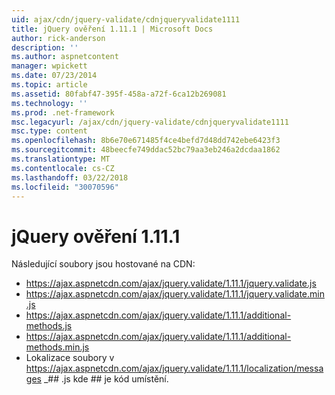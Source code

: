 ```yaml
---
uid: ajax/cdn/jquery-validate/cdnjqueryvalidate1111
title: jQuery ověření 1.11.1 | Microsoft Docs
author: rick-anderson
description: ''
ms.author: aspnetcontent
manager: wpickett
ms.date: 07/23/2014
ms.topic: article
ms.assetid: 80fabf47-395f-458a-a72f-6ca12b269081
ms.technology: ''
ms.prod: .net-framework
msc.legacyurl: /ajax/cdn/jquery-validate/cdnjqueryvalidate1111
msc.type: content
ms.openlocfilehash: 8b6e70e671485f4ce4befd7d48dd742ebe6423f3
ms.sourcegitcommit: 48beecfe749ddac52bc79aa3eb246a2dcdaa1862
ms.translationtype: MT
ms.contentlocale: cs-CZ
ms.lasthandoff: 03/22/2018
ms.locfileid: "30070596"
---
```

<a name="jquery-validation-1111"></a>jQuery ověření 1.11.1
====================
Následující soubory jsou hostované na CDN:

- https://ajax.aspnetcdn.com/ajax/jquery.validate/1.11.1/jquery.validate.js
- https://ajax.aspnetcdn.com/ajax/jquery.validate/1.11.1/jquery.validate.min.js
- https://ajax.aspnetcdn.com/ajax/jquery.validate/1.11.1/additional-methods.js
- https://ajax.aspnetcdn.com/ajax/jquery.validate/1.11.1/additional-methods.min.js
- Lokalizace soubory v https://ajax.aspnetcdn.com/ajax/jquery.validate/1.11.1/localization/messages \_## .js kde ## je kód umístění.
